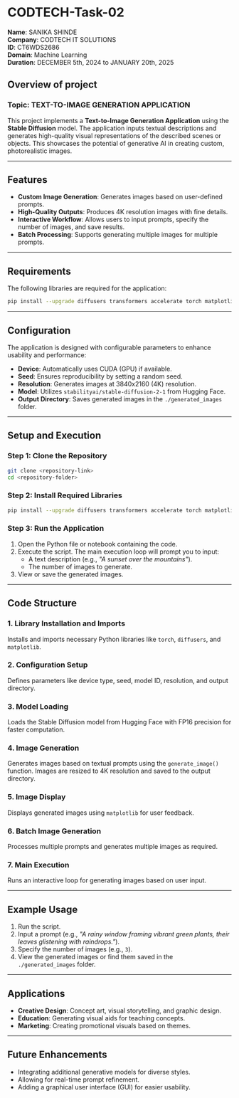 # CODTECH-Task-02

**Name**: SANIKA SHINDE<br>
**Company**: CODTECH IT SOLUTIONS<br>
**ID**: CT6WDS2686<br>
**Domain**: Machine Learning<br>
**Duration**: DECEMBER 5th, 2024 to JANUARY 20th, 2025<br>

## Overview of project
### Topic: TEXT-TO-IMAGE GENERATION APPLICATION
This project implements a **Text-to-Image Generation Application** using the **Stable Diffusion** model. The application inputs textual descriptions and generates high-quality visual representations of the described scenes or objects. This showcases the potential of generative AI in creating custom, photorealistic images.

---

## Features
- **Custom Image Generation**: Generates images based on user-defined prompts.
- **High-Quality Outputs**: Produces 4K resolution images with fine details.
- **Interactive Workflow**: Allows users to input prompts, specify the number of images, and save results.
- **Batch Processing**: Supports generating multiple images for multiple prompts.

---

## Requirements
The following libraries are required for the application:

```bash
pip install --upgrade diffusers transformers accelerate torch matplotlib Pillow
```

---

## Configuration
The application is designed with configurable parameters to enhance usability and performance:
- **Device**: Automatically uses CUDA (GPU) if available.
- **Seed**: Ensures reproducibility by setting a random seed.
- **Resolution**: Generates images at 3840x2160 (4K) resolution.
- **Model**: Utilizes `stabilityai/stable-diffusion-2-1` from Hugging Face.
- **Output Directory**: Saves generated images in the `./generated_images` folder.

---

## Setup and Execution

### Step 1: Clone the Repository
```bash
git clone <repository-link>
cd <repository-folder>
```

### Step 2: Install Required Libraries
```bash
pip install --upgrade diffusers transformers accelerate torch matplotlib Pillow
```

### Step 3: Run the Application
1. Open the Python file or notebook containing the code.
2. Execute the script. The main execution loop will prompt you to input:
   - A text description (e.g., *"A sunset over the mountains"*).
   - The number of images to generate.
3. View or save the generated images.

---

## Code Structure

### 1. **Library Installation and Imports**
Installs and imports necessary Python libraries like `torch`, `diffusers`, and `matplotlib`.

### 2. **Configuration Setup**
Defines parameters like device type, seed, model ID, resolution, and output directory.

### 3. **Model Loading**
Loads the Stable Diffusion model from Hugging Face with FP16 precision for faster computation.

### 4. **Image Generation**
Generates images based on textual prompts using the `generate_image()` function. Images are resized to 4K resolution and saved to the output directory.

### 5. **Image Display**
Displays generated images using `matplotlib` for user feedback.

### 6. **Batch Image Generation**
Processes multiple prompts and generates multiple images as required.

### 7. **Main Execution**
Runs an interactive loop for generating images based on user input.

---

## Example Usage
1. Run the script.
2. Input a prompt (e.g., *"A rainy window framing vibrant green plants, their leaves glistening with raindrops."*).
3. Specify the number of images (e.g., `3`).
4. View the generated images or find them saved in the `./generated_images` folder.

---

## Applications
- **Creative Design**: Concept art, visual storytelling, and graphic design.
- **Education**: Generating visual aids for teaching concepts.
- **Marketing**: Creating promotional visuals based on themes.

---

## Future Enhancements
- Integrating additional generative models for diverse styles.
- Allowing for real-time prompt refinement.
- Adding a graphical user interface (GUI) for easier usability.
